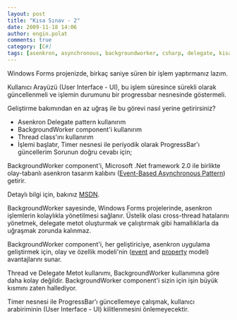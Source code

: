 ```yaml
---
layout: post
title: "Kısa Sınav - 2"
date: 2009-11-18 14:06
author: engin.polat
comments: true
category: [C#]
tags: [asenkron, asynchronous, backgroundworker, csharp, delegate, kisa sinav, Programlama, quiz, sinav, test, thread, vbnet]
---
```

Windows Forms projenizde, birkaç saniye süren bir işlem yaptırmanız lazım.

Kullanıcı Arayüzü (User Interface - UI), bu işlem süresince sürekli olarak güncellenmeli ve işlemin durumunu bir progressbar nesnesinde göstermeli.

Geliştirme bakımından en az uğraş ile bu görevi nasıl yerine getirirsiniz?


*   Asenkron Delegate pattern kullanırım
*   BackgroundWorker component'i kullanırım
*   Thread class'ını kullanırım
*   İşlemi başlatır, Timer nesnesi ile periyodik olarak ProgressBar'ı güncellerim
Sorunun doğru cevabı için; <!--more-->

BackgroundWorker component'i, Microsoft .Net framework 2.0 ile birlikte olay-tabanlı asenkron tasarım kalıbını (<a title="MSDN: Event-Based Asynchronous Pattern" href="http://msdn.microsoft.com/en-us/library/wewwczdw.aspx" target="_blank">Event-Based Asynchronous Pattern</a>) getirir.

Detaylı bilgi için, bakınız <a title="MSDN: Event-Based Asynchronous Pattern" href="http://msdn.microsoft.com/en-us/library/wewwczdw.aspx" target="_blank">MSDN</a>.

BackgroundWorker sayesinde, Windows Forms projelerinde, asenkron işlemlerin kolaylıkla yönetilmesi sağlanır. Üstelik olası cross-thread hatalarını yönetmek, delegate metot oluşturmak ve çalıştırmak gibi hamallıklarla da uğraşmak zorunda kalınmaz.

BackgroundWorker component'i, her geliştiriciye, asenkron uygulama geliştirmek için, olay ve özellik modeli'nin (<a title="MSDN: Event Model" href="http://msdn.microsoft.com/en-us/library/aa983610(VS.71).aspx" target="_blank">event</a> and <a title="MSDN: Property Model" href="http://msdn.microsoft.com/en-us/library/x9fsa0sw.aspx" target="_blank">property</a> model) avantajlarını sunar.

Thread ve Delegate Metot kullanımı, BackgroundWorker kullanımına göre daha kolay değildir. BackgroundWorker component'i sizin için işin büyük kısmını zaten hallediyor.

Timer nesnesi ile ProgressBar'ı güncellemeye çalışmak, kullanıcı arabiriminin (User Interface - UI) kilitlenmesini önlemeyecektir.


